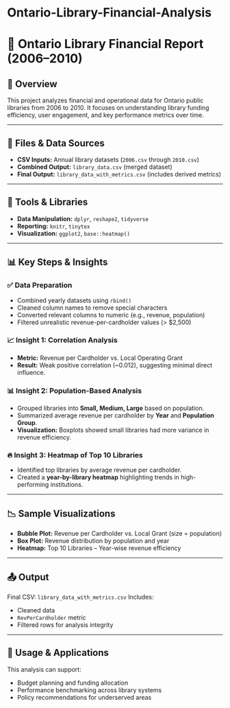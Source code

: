 # Ontario-Library-Financial-Analysis



# 📘 Ontario Library Financial Report (2006–2010)

## 📌 Overview

This project analyzes financial and operational data for Ontario public libraries from 2006 to 2010. It focuses on understanding library funding efficiency, user engagement, and key performance metrics over time.

---

## 📁 Files & Data Sources

* **CSV Inputs:** Annual library datasets (`2006.csv` through `2010.csv`)
* **Combined Output:** `library_data.csv` (merged dataset)
* **Final Output:** `library_data_with_metrics.csv` (includes derived metrics)

---

## 🔧 Tools & Libraries

* **Data Manipulation:** `dplyr`, `reshape2`, `tidyverse`
* **Reporting:** `knitr`, `tinytex`
* **Visualization:** `ggplot2`, `base::heatmap()`

---

## 📊 Key Steps & Insights

### ✅ Data Preparation

* Combined yearly datasets using `rbind()`
* Cleaned column names to remove special characters
* Converted relevant columns to numeric (e.g., revenue, population)
* Filtered unrealistic revenue-per-cardholder values (> \$2,500)

### 📈 Insight 1: Correlation Analysis

* **Metric:** Revenue per Cardholder vs. Local Operating Grant
* **Result:** Weak positive correlation (\~0.012), suggesting minimal direct influence.

### 📊 Insight 2: Population-Based Analysis

* Grouped libraries into **Small, Medium, Large** based on population.
* Summarized average revenue per cardholder by **Year** and **Population Group**.
* **Visualization:** Boxplots showed small libraries had more variance in revenue efficiency.

### 🔥 Insight 3: Heatmap of Top 10 Libraries

* Identified top libraries by average revenue per cardholder.
* Created a **year-by-library heatmap** highlighting trends in high-performing institutions.

---

## 📉 Sample Visualizations

* **Bubble Plot:** Revenue per Cardholder vs. Local Grant (size = population)
* **Box Plot:** Revenue distribution by population and year
* **Heatmap:** Top 10 Libraries – Year-wise revenue efficiency

---

## 📤 Output

Final CSV: `library_data_with_metrics.csv`
Includes:

* Cleaned data
* `RevPerCardholder` metric
* Filtered rows for analysis integrity

---

## 🧠 Usage & Applications

This analysis can support:

* Budget planning and funding allocation
* Performance benchmarking across library systems
* Policy recommendations for underserved areas

